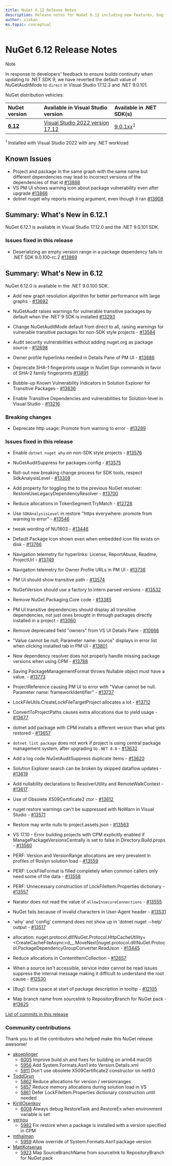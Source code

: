 ```yaml
---
title: NuGet 6.12 Release Notes
description: Release notes for NuGet 6.12 including new features, bug fixes, and DCRs.
author: zivkan
ms.topic: conceptual
---
```


# NuGet 6.12 Release Notes

> [!NOTE]
> In response to developers' feedback to ensure builds continuity when updating to .NET SDK 9, we have reverted the default value of NuGetAuditMode to `direct` in Visual Studio 17.12.3 and .NET 9.0.101.

NuGet distribution vehicles:

| NuGet version | Available in Visual Studio version | Available in .NET SDK(s) |
|:---|:---|:---|
| [**6.12**](https://nuget.org/downloads) | [Visual Studio 2022 version 17.12](https://visualstudio.microsoft.com/downloads/) | [9.0.1xx](https://dotnet.microsoft.com/download/dotnet/9.0)<sup>1</sup> |

<sup>1</sup> Installed with Visual Studio 2022 with any .NET workload

## Known Issues

* Project and package in the same graph with the same name but different dependencies may lead to incorrect versions of the dependencies of that id [#13888](https://github.com/NuGet/Home/issues/13888)
* VS PM UI shows warning icon about package vulnerability even after upgrade [#13866](https://github.com/NuGet/Home/issues/13866)
* dotnet nuget why reports missing argument, even though it ran [#13908](https://github.com/NuGet/Home/issues/13908)

## Summary: What's New in 6.12.1

NuGet 6.12.1 is available in Visual Studio 17.12.0 and the .NET 9.0.101 SDK.

### Issues fixed in this release

* Deserializing an empty version range in a package dependency fails in .NET SDK 9.0.100-rc.2 [#13869](https://github.com/NuGet/Home/issues/13869)

## Summary: What's New in 6.12

NuGet 6.12.0 is available in the .NET 9.0.100 SDK.

* Add new graph resolution algorithm for better performance with large graphs - [#13692](https://github.com/NuGet/Home/issues/13692)

* NuGetAudit raises warnings for vulnerable transitive packages by default when the .NET 9 SDK is installed [#13293](https://github.com/NuGet/Home/issues/13293)

* Change NuGetAuditMode default from direct to all, raising warnings for vulnerable transitive packages for non-SDK style projects - [#13584](https://github.com/NuGet/Home/issues/13584)

* Audit security vulnerabilities without adding nuget.org as package source - [#12698](https://github.com/NuGet/Home/issues/12698)

* Owner profile hyperlinks needed in Details Pane of PM UI - [#13686](https://github.com/NuGet/Home/issues/13686)

* Deprecate SHA-1 fingerprints usage in NuGet Sign commands in favor of SHA-2 family fingerprints [#13891](https://github.com/NuGet/Home/issues/13891)

* Bubble-up Known Vulnerability Indicators in Solution Explorer for Transitive Packages - [#13636](https://github.com/NuGet/Home/issues/13636)

* Enable Transitive Dependencies and vulnerabilities for Solution-level in Visual Studio - [#13216](https://github.com/NuGet/Home/issues/13216)

### Breaking changes

* Deprecate http usage: Promote from warning to error - [#13289](https://github.com/NuGet/Home/issues/13289)

### Issues fixed in this release

* Enable `dotnet nuget why` on non-SDK style projects - [#13576](https://github.com/NuGet/Home/issues/13576)

* NuGetAuditSuppress for packages.config - [#13575](https://github.com/NuGet/Home/issues/13575)

* Roll-out new breaking change process for SDK tools, respect SdkAnalysisLevel - [#13309](https://github.com/NuGet/Home/issues/13309)

* Add property for toggling the to the previous NuGet resolver: RestoreUseLegacyDependencyResolver - [#13700](https://github.com/NuGet/Home/issues/13700)

* Reduce allocations in TokenSegment.TryMatch - [#12728](https://github.com/NuGet/Home/issues/12728)

* Use `SDKAnalysisLevel` in restore "https everywhere: promote from warning to error" - [#13546](https://github.com/NuGet/Home/issues/13546)

* tweak wording of NU1603 - [#13446](https://github.com/NuGet/Home/issues/13446)

* Default Package icon shown even when embedded icon file exists on disk - [#13766](https://github.com/NuGet/Home/issues/13766)

* Navigation telemetry for hyperlinks: License, ReportAbuse, Readme, ProjectUrl - [#13749](https://github.com/NuGet/Home/issues/13749)

* Navigation telemetry for Owner Profile URLs in PM UI - [#13738](https://github.com/NuGet/Home/issues/13738)

* PM UI should show transitive path - [#13574](https://github.com/NuGet/Home/issues/13574)

* NuGetVersion should use a factory to intern parsed versions - [#13532](https://github.com/NuGet/Home/issues/13532)

* Remove NuGet.Packaging.Core code - [#13385](https://github.com/NuGet/Home/issues/13385)

* PM UI transitive dependencies should display all transitive dependencies, not just ones brought in through packages directly installed in a project - [#13060](https://github.com/NuGet/Home/issues/13060)

* Remove deprecated field "owners" from VS UI Details Pane - [#10666](https://github.com/NuGet/Home/issues/10666)

* "Value cannot be null; Parameter name: source" displays in error list when clicking installed tab in PM UI - [#13801](https://github.com/NuGet/Home/issues/13801)

* New dependency resolver does not properly handle missing package versions when using CPM - [#13788](https://github.com/NuGet/Home/issues/13788)

* Saving PackageManagementFormat throws Nullable object must have a value. - [#13773](https://github.com/NuGet/Home/issues/13773)

* ProjectReference causing PM UI to error with "Value cannot be null. Parameter name: frameworkIdentifier" - [#13737](https://github.com/NuGet/Home/issues/13737)

* LockFileUtils.CreateLockFileTargetProject allocates a lot - [#13712](https://github.com/NuGet/Home/issues/13712)

* ConvertToProjectPaths  causes extra allocations due to yield usage - [#13677](https://github.com/NuGet/Home/issues/13677)

* dotnet add package with CPM installs a different version than what gets restored - [#13657](https://github.com/NuGet/Home/issues/13657)

* `dotnet list package` does not work if project is using central package management system, after upgrading to `.NET 8.0` - [#13632](https://github.com/NuGet/Home/issues/13632)

* Add a log code NuGetAuditSuppress duplicate items - [#13620](https://github.com/NuGet/Home/issues/13620)

* Solution Explorer search can be broken by skipped dataflow updates - [#13619](https://github.com/NuGet/Home/issues/13619)

* Add nullability declarations to ResolverUtility and RemoteWalkContext - [#13617](https://github.com/NuGet/Home/issues/13617)

* Use of Obsolete X509Certificate2 ctor - [#13612](https://github.com/NuGet/Home/issues/13612)

* nuget restore warnings can't be suppressed with NoWarn in Visual Studio - [#13571](https://github.com/NuGet/Home/issues/13571)

* Restore may write nulls to project.assets.json  - [#13563](https://github.com/NuGet/Home/issues/13563)

* VS 17.10 - Error building projects with CPM explicitly enabled if ManagePackageVersionsCentrally is set to false in Directory.Build.props - [#13560](https://github.com/NuGet/Home/issues/13560)

* PERF: Version and VersionRange allocations are very prevalent in profiles of Roslyn solution load - [#13559](https://github.com/NuGet/Home/issues/13559)

* PERF: LockFileFormat is filled completely when common callers only need some of the data - [#13558](https://github.com/NuGet/Home/issues/13558)

* PERF: Unnecessary construction of LockFileItem.Properties dictionary - [#13557](https://github.com/NuGet/Home/issues/13557)

* Narator does not read the value of  `allowInsecureConnections`  - [#13555](https://github.com/NuGet/Home/issues/13555)

* NuGet fails because of invalid characters in User-Agent header - [#13531](https://github.com/NuGet/Home/issues/13531)

* 'why' and 'config' command does not show up in 'dotnet nuget --help' output - [#13517](https://github.com/NuGet/Home/issues/13517)

* allocation: nuget.protocol.dll!NuGet.Protocol.HttpCacheUtility+&lt;CreateCacheFileAsync&gt;d__.MoveNext|nuget.protocol.dll!NuGet.Protocol.PackageDependencyGroupConverter.ReadJson - [#13445](https://github.com/NuGet/Home/issues/13445)

* Reduce allocations in ContentItemCollection - [#12657](https://github.com/NuGet/Home/issues/12657)

* When a source isn't accessible, service index cannot be read issues suppress the internal message making it difficult to understand the root cause - [#12530](https://github.com/NuGet/Home/issues/12530)

* [Bug]: Extra space at start of package description in tooltip - [#12105](https://github.com/NuGet/Home/issues/12105)

* Map branch name from sourcelink to RepositoryBranch for NuGet pack - [#13625](https://github.com/NuGet/Home/issues/13625)

[List of commits in this release](https://github.com/NuGet/NuGet.Client/compare/6.12.1.1...6.11.1.2)

### Community contributions

Thank you to all the contributors who helped make this NuGet release awesome!

* [akoeplinger](https://github.com/NuGet/NuGet.Client/pull/6005)
  * [6005](https://github.com/NuGet/NuGet.Client/pull/6005) Improve build.sh and fixes for building on arm64 macOS
  * [5956](https://github.com/NuGet/NuGet.Client/pull/5956) Add System.Formats.Asn1 into Version.Details.xml
  * [5911](https://github.com/NuGet/NuGet.Client/pull/5911) Don't use obsolete X509Certificate2 constructor on net9.0
* [ToddGrun](https://github.com/NuGet/NuGet.Client/pull/5862)
  * [5862](https://github.com/NuGet/NuGet.Client/pull/5862) Reduce allocations for version / versionranges
  * [5857](https://github.com/NuGet/NuGet.Client/pull/5857) Reduce memory allocations during solution load in VS
  * [5861](https://github.com/NuGet/NuGet.Client/pull/5861) Defer LockFileItem.Properties dictionary construction until needed
* [KirillOsenkov](https://github.com/NuGet/NuGet.Client/pull/6008)
  * [6008](https://github.com/NuGet/NuGet.Client/pull/6008) Always debug RestoreTask and RestoreEx when environment variable is set
* [vernou](https://github.com/NuGet/NuGet.Client/pull/5982)
  * [5982](https://github.com/NuGet/NuGet.Client/pull/5982) Fix restore when a package is installed with a version specified in CPM
* [mthalman](https://github.com/NuGet/NuGet.Client/pull/5959)
  * [5959](https://github.com/NuGet/NuGet.Client/pull/5959) Allow override of System.Formats.Asn1 package version
* [MattKotsenas](https://github.com/NuGet/NuGet.Client/pull/5923)
  * [5923](https://github.com/NuGet/NuGet.Client/pull/5923) Map SourceBranchName from sourcelink to RepositoryBranch for NuGet pack
